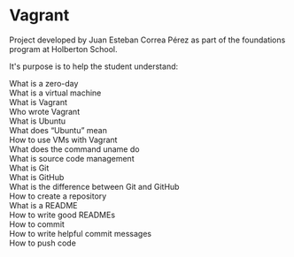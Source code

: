 # Vagrant

Project developed by Juan Esteban Correa Pérez as part of the foundations program at Holberton School.

It's purpose is to help the student understand:

What is a zero-day<br />
What is a virtual machine<br />
What is Vagrant<br />
Who wrote Vagrant<br />
What is Ubuntu<br />
What does “Ubuntu” mean<br />
How to use VMs with Vagrant<br />
What does the command uname do<br />
What is source code management<br />
What is Git<br />
What is GitHub<br />
What is the difference between Git and GitHub<br />
How to create a repository<br />
What is a README<br />
How to write good READMEs<br />
How to commit<br />
How to write helpful commit messages<br />
How to push code<br />

